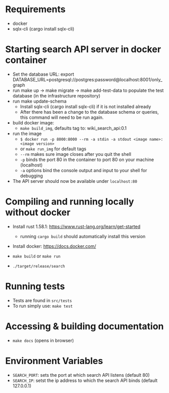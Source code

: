 # Requirements
- docker
- sqlx-cli (cargo install sqlx-cli)

# Starting search API server in docker container
- Set the database URL: export DATABASE_URL=postgresql://postgres:password@localhost:8001/only_graph
- run make up -> make migrate -> make add-test-data to populate the test database (in the infrastructure repository)
- run make update-schema 
    - Install sqlx-cli (cargo install sqlx-cli) if it is not installed already
    - After there has been a change to the database schema or queries, this command will need to be run again.
- build docker image:
    - `make build_img`, defaults tag to: wiki_search_api:0.1
- run the image
    - `$ docker run -p 8000:8000 --rm -a stdin -a stdout <image name>:<image version>`
    - or `make run_img` for default tags
    - `--rm` makes sure image closes after you quit the shell
    - `-p` binds the port 80 in the container to port 80 on your machine (localhost)
    - `-a` options bind the console output and input to your shell for debugging
- The API server should now be available under `localhost:80`

# Compiling and running locally without docker
- Install rust 1.58.1: https://www.rust-lang.org/learn/get-started
    - running `cargo build` should automatically install this version
- Install docker: https://docs.docker.com/
- `make build` or `make run`

- `./target/release/search`

# Running tests
- Tests are found in `src/tests`
- To run simply use: `make test`

# Accessing & building documentation
- `make docs` (opens in browser)

# Environment Variables
- `SEARCH_PORT`: sets the port at which search API listens (default 80)
- `SEARCH_IP`: setst the ip address to which the search API binds (default 127.0.0.1) 
